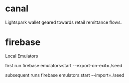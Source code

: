 # canal
Lightspark wallet geared towards retail remittance flows.


# firebase 
Local Emulators

first run
firebase emulators:start --export-on-exit=./seed

subsequent runs
firebase emulators:start --import=./seed